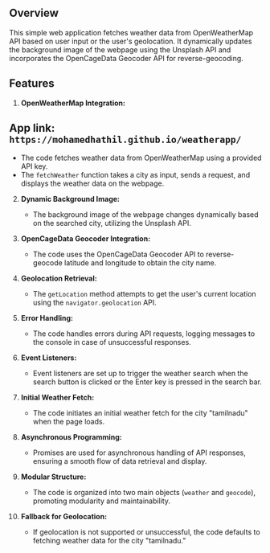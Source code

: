 ## Overview

This simple web application fetches weather data from OpenWeatherMap API based on user input or the user's geolocation. It dynamically updates the background image of the webpage using the Unsplash API and incorporates the OpenCageData Geocoder API for reverse-geocoding.

## Features
   
1. **OpenWeatherMap Integration:** 
## App link: `https://mohamedhathil.github.io/weatherapp/`
   - The code fetches weather data from OpenWeatherMap using a provided API key.
   - The `fetchWeather` function takes a city as input, sends a request, and displays the weather data on the webpage.

2. **Dynamic Background Image:**
   - The background image of the webpage changes dynamically based on the searched city, utilizing the Unsplash API.

3. **OpenCageData Geocoder Integration:**
   - The code uses the OpenCageData Geocoder API to reverse-geocode latitude and longitude to obtain the city name.

4. **Geolocation Retrieval:**
   - The `getLocation` method attempts to get the user's current location using the `navigator.geolocation` API.

5. **Error Handling:**
   - The code handles errors during API requests, logging messages to the console in case of unsuccessful responses.

6. **Event Listeners:**
   - Event listeners are set up to trigger the weather search when the search button is clicked or the Enter key is pressed in the search bar.

7. **Initial Weather Fetch:**
   - The code initiates an initial weather fetch for the city "tamilnadu" when the page loads.

8. **Asynchronous Programming:**
   - Promises are used for asynchronous handling of API responses, ensuring a smooth flow of data retrieval and display.

9. **Modular Structure:**
   - The code is organized into two main objects (`weather` and `geocode`), promoting modularity and maintainability.

10. **Fallback for Geolocation:**
    - If geolocation is not supported or unsuccessful, the code defaults to fetching weather data for the city "tamilnadu."
